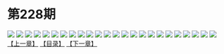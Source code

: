 # 第228期
![](https://mao.mhtupian.com/uploads/img/7563/194228/manhua_12_20150824_2015082410275655480.jpg)
![](https://mao.mhtupian.com/uploads/img/7563/194228/manhua_12_20150824_2015082410275810488.jpg)
![](https://mao.mhtupian.com/uploads/img/7563/194228/manhua_12_20150824_2015082410275949383.jpg)
![](https://mao.mhtupian.com/uploads/img/7563/194228/manhua_12_20150824_2015082410280191210.jpg)
![](https://mao.mhtupian.com/uploads/img/7563/194228/manhua_12_20150824_2015082410280218953.jpg)
![](https://mao.mhtupian.com/uploads/img/7563/194228/manhua_12_20150824_2015082410280480502.jpg)
![](https://mao.mhtupian.com/uploads/img/7563/194228/manhua_12_20150824_2015082410280582844.jpg)
![](https://mao.mhtupian.com/uploads/img/7563/194228/manhua_12_20150824_2015082410280749932.jpg)
![](https://mao.mhtupian.com/uploads/img/7563/194228/manhua_12_20150824_2015082410280875898.jpg)
![](https://mao.mhtupian.com/uploads/img/7563/194228/manhua_12_20150824_2015082410280949836.jpg)
![](https://mao.mhtupian.com/uploads/img/7563/194228/manhua_12_20150824_2015082410281199826.jpg)
![](https://mao.mhtupian.com/uploads/img/7563/194228/manhua_12_20150824_2015082410281379889.jpg)
![](https://mao.mhtupian.com/uploads/img/7563/194228/manhua_12_20150824_2015082410281425927.jpg)
![](https://mao.mhtupian.com/uploads/img/7563/194228/manhua_12_20150824_2015082410281648902.jpg)
![](https://mao.mhtupian.com/uploads/img/7563/194228/manhua_12_20150824_2015082410281771163.jpg)
![](https://mao.mhtupian.com/uploads/img/7563/194228/manhua_12_20150824_2015082410281992963.jpg)
![](https://mao.mhtupian.com/uploads/img/7563/194228/manhua_12_20150824_2015082410282067214.jpg)
![](https://mao.mhtupian.com/uploads/img/7563/194228/manhua_12_20150824_2015082410282260394.jpg)
![](https://mao.mhtupian.com/uploads/img/7563/194228/manhua_12_20150824_2015082410282330008.jpg)
![](https://mao.mhtupian.com/uploads/img/7563/194228/manhua_12_20150824_2015082410282566211.jpg)
![](https://mao.mhtupian.com/uploads/img/7563/194228/manhua_12_20150824_2015082410282793152.jpg)
![](https://mao.mhtupian.com/uploads/img/7563/194228/manhua_12_20150824_2015082410282891589.jpg)
![](https://mao.mhtupian.com/uploads/img/7563/194228/manhua_12_20150824_2015082410283035650.jpg)
![](https://mao.mhtupian.com/uploads/img/7563/194228/manhua_12_20150824_2015082410283145573.jpg)
[【上一章】](./55.md)
[【目录】](./READMD.md)
[【下一章】](./57.md)
